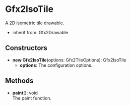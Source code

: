# Gfx2IsoTile

A 2D isometric tile drawable.
- inherit from: Gfx2Drawable
## Constructors
- **new Gfx2IsoTile**(options: Gfx2TileOptions): Gfx2IsoTile   
   - **options**: The configuration options.
## Methods
- **paint**(): void   
The paint function.
